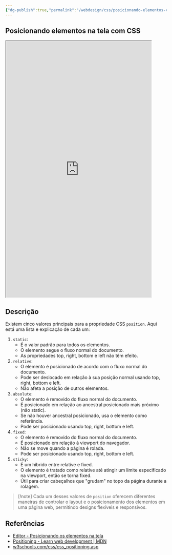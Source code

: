 ```yaml
---
{"dg-publish":true,"permalink":"/webdesign/css/posicionando-elementos-com-css/","title":"Posicionando elementos","metatags":{"description":"Existem cinco valores principais para a propriedade CSS `position`"},"tags":["Webdesign","CSS","editor"],"updated":"2025-01-22T19:51:47.631-03:00"}
---
```



## Posicionando elementos na tela com CSS

<iframe src="https://jocile.github.io/webdesigner/formacao-css/2-Trabalhando-com-layouts-no-css/position.html" style="height: 800px; width: 90%;"></iframe>

## Descrição

Existem cinco valores principais para a propriedade CSS `position`. Aqui está uma lista e explicação de cada um:

1. `static`:    
    - É o valor padrão para todos os elementos.
    - O elemento segue o fluxo normal do documento.
    - As propriedades top, right, bottom e left não têm efeito.
2. `relative`:    
    - O elemento é posicionado de acordo com o fluxo normal do documento.
    - Pode ser deslocado em relação à sua posição normal usando top, right, bottom e left.
    - Não afeta a posição de outros elementos.
3. `absolute`:    
    - O elemento é removido do fluxo normal do documento.
    - É posicionado em relação ao ancestral posicionado mais próximo (não static).
    - Se não houver ancestral posicionado, usa o elemento como referência.
    - Pode ser posicionado usando top, right, bottom e left.
4. `fixed`:    
    - O elemento é removido do fluxo normal do documento.
    - É posicionado em relação à viewport do navegador.
    - Não se move quando a página é rolada.
    - Pode ser posicionado usando top, right, bottom e left.
5. `sticky`:    
    - É um híbrido entre relative e fixed.
    - O elemento é tratado como relative até atingir um limite especificado na viewport, então se torna fixed.
    - Útil para criar cabeçalhos que "grudam" no topo da página durante a rolagem.

>[!note] Cada um desses valores de `position` oferecem diferentes maneiras de controlar o layout e o posicionamento dos elementos em uma página web, permitindo designs flexíveis e responsivos.

## Referências

- [Editor - Posicionando os elementos na tela](https://jocile.github.io/webdesigner/formacao-css/2-Trabalhando-com-layouts-no-css/position.html)
- [Positioning - Learn web development | MDN](https://developer.mozilla.org/en-US/docs/Learn/CSS/CSS_layout/Positioning#introducing_positioning)
- [w3schools.com/css/css_positioning.asp](https://www.w3schools.com/css/css_positioning.asp)
